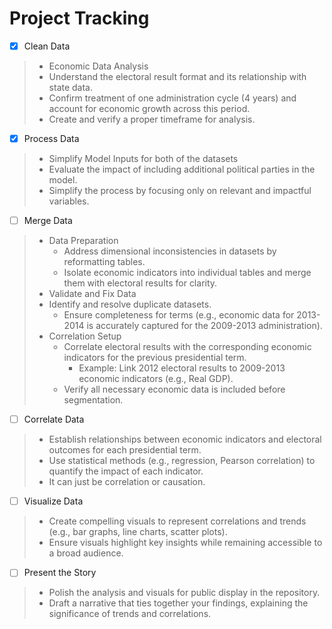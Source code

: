 # Project Tracking

- [x] Clean Data
> - Economic Data Analysis
> - Understand the electoral result format and its relationship with state data.
> - Confirm treatment of one administration cycle (4 years) and account for economic growth across this period.
> - Create and verify a proper timeframe for analysis.
- [x] Process Data
> - Simplify Model Inputs for both of the datasets
> - Evaluate the impact of including additional political parties in the model.
> - Simplify the process by focusing only on relevant and impactful variables.
- [ ] Merge Data
> - Data Preparation
>    - Address dimensional inconsistencies in datasets by reformatting tables.
>    - Isolate economic indicators into individual tables and merge them with electoral results for clarity.
> - Validate and Fix Data
> - Identify and resolve duplicate datasets.
>    - Ensure completeness for terms (e.g., economic data for 2013-2014 is accurately captured for the 2009-2013 administration).
> - Correlation Setup
>     - Correlate electoral results with the corresponding economic indicators for the previous presidential term.
>        - Example: Link 2012 electoral results to 2009-2013 economic indicators (e.g., Real GDP).
>     - Verify all necessary economic data is included before segmentation.
- [ ] Correlate Data
> - Establish relationships between economic indicators and electoral outcomes for each presidential term.
> - Use statistical methods (e.g., regression, Pearson correlation) to quantify the impact of each indicator.
> - It can just be correlation or causation.
- [ ] Visualize Data
> - Create compelling visuals to represent correlations and trends (e.g., bar graphs, line charts, scatter plots).
> - Ensure visuals highlight key insights while remaining accessible to a broad audience.
- [ ] Present the Story
> - Polish the analysis and visuals for public display in the repository.
> - Draft a narrative that ties together your findings, explaining the significance of trends and correlations.